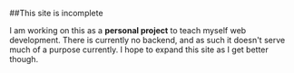 ##This site is incomplete

I am working on this as a **personal project** to teach myself web development. There is currently no backend, and as such it doesn't serve much of a purpose currently. I hope to expand this site as I get better though.
